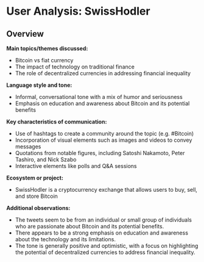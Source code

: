 # User Analysis: SwissHodler

## Overview

**Main topics/themes discussed:**

* Bitcoin vs fiat currency
* The impact of technology on traditional finance
* The role of decentralized currencies in addressing financial inequality

**Language style and tone:**

* Informal, conversational tone with a mix of humor and seriousness
* Emphasis on education and awareness about Bitcoin and its potential benefits

**Key characteristics of communication:**

* Use of hashtags to create a community around the topic (e.g. #Bitcoin)
* Incorporation of visual elements such as images and videos to convey messages
* Quotations from notable figures, including Satoshi Nakamoto, Peter Tashiro, and Nick Szabo
* Interactive elements like polls and Q&A sessions

**Ecosystem or project:**

* SwissHodler is a cryptocurrency exchange that allows users to buy, sell, and store Bitcoin

**Additional observations:**

* The tweets seem to be from an individual or small group of individuals who are passionate about Bitcoin and its potential benefits.
* There appears to be a strong emphasis on education and awareness about the technology and its limitations.
* The tone is generally positive and optimistic, with a focus on highlighting the potential of decentralized currencies to address financial inequality.